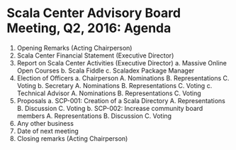 # Scala Center Advisory Board Meeting, Q2, 2016: Agenda

1. Opening Remarks (Acting Chairperson)
2. Scala Center Financial Statement (Executive Director)
3. Report on Scala Center Activities (Executive Director)
 a. Massive Online Open Courses
 b. Scala Fiddle
 c. Scaladex Package Manager
4. Election of Officers
 a. Chairperson
  A. Nominations
  B. Representations
  C. Voting
 b. Secretary
  A. Nominations
  B. Representations
  C. Voting
 c. Technical Advisor
  A. Nominations
  B. Representations
  C. Voting
5. Proposals
 a. SCP-001: Creation of a Scala Directory
  A. Representations
  B. Discussion
  C. Voting
 b. SCP-002: Increase community board members
  A. Representations
  B. Discussion
  C. Voting
6. Any other business
7. Date of next meeting
8. Closing remarks (Acting Chairperson)
